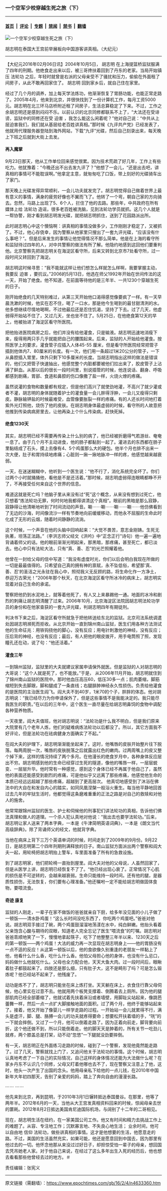 ### 一个空军少校穿越生死之旅（下）

---

#### [首页](../../../..?n4633360) &nbsp;|&nbsp; [评论](../../../../../epoch-comment?n4633360) &nbsp;|&nbsp; [专题](../../../../../epoch-special?n4633360) &nbsp;|&nbsp; [禁闻](../../../../../epoch-news?n4633360) &nbsp;|&nbsp; [禁书](../../../../../books?n4633360) &nbsp;|&nbsp; [翻墙](https://github.com/gfw-breaker/nogfw/blob/master/README.md?n4633360)


<div><img alt="一个空军少校穿越生死之旅（下）" class="attachment-djy_600_400 size-djy_600_400 wp-post-image" src="https://i.epochtimes.com/assets/uploads/2016/02/1602040553331695-600x400.jpg"/>
<div class="caption">
 <p>
  胡志明在泰国大王宫前举展板向中国游客讲真相。（大纪元）
 </p>
</div></div><hr/><div class="post_content" id="artbody" itemprop="articleBody">
 <!-- article content begin -->
 <p>
  【大纪元2016年02月06日讯】2004年10月5日，
  <ok href="https://www.epochtimes.com/gb/tag/%E8%83%A1%E5%BF%97%E6%98%8E.html">
   胡志明
  </ok>
  在上海提篮桥监狱服满了四年的刑期。他绝食走出来以后，被三哥搀扶着回到了丹东的老家。当局开始镇压
  <ok href="https://www.epochtimes.com/gb/tag/%E6%B3%95%E8%BD%AE%E5%8A%9F.html">
   法轮功
  </ok>
  之后，年轻时就曾是右派的父母亲受不了骚扰和压力，偷偷在外面租了间房子，从此不敢再回家住了。
  <ok href="https://www.epochtimes.com/gb/tag/%E8%83%A1%E5%BF%97%E6%98%8E.html">
   胡志明
  </ok>
  回到家乡后，就自己住在家里。
 </p>
 <p>
  经过了几个月的调养，加上每天学法炼功，他渐渐恢复了胃肠功能，也能正常走路了。2005年4月，他来到北京，并很快找到了一份计算机工作，每月工资5000元。胡志明在北三环马店桥附近租了间房子，生活总算稳定了下来。不过，工作之余胡志明还是感到闷闷不乐。以前认识的北京同修都联系不上了，“大法还在受诽谤，监狱中的同修还在受
  <ok href="https://www.epochtimes.com/gb/tag/%E8%BF%AB%E5%AE%B3.html">
   迫害
  </ok>
  ，我怎么能这么闲着呢？”他对自己说：“中共从上层迫害我们，我们就从基层给老百姓讲真相。”那时候《九评共产党》已经发表了，他就用代理服务器登陆到海外网站，下载“九评”光碟，然后自己刻录出来，每天晚上下班之后就到大街上去发。
 </p>
 <h4>
  再入魔掌
 </h4>
 <p>
  9月23日那天，他从工作单位回来感觉很累。因为技术荒疏了好几年，工作上有些吃力。他犹豫着：“今晚还出不出去发九评了？”他想了一会儿，“还是出去吧，讲真相的事情可不能耽误啊。”他拿定主意，就匆匆吃了口饭，带上刻好的光碟骑车出了家门。
 </p>
 <p>
  那天晚上光碟发得异常顺利，一会儿功夫就发完了。胡志明觉得自己做着世界上最有意义的事情，满身的疲劳好像也不翼而飞了。他转了一个弯，朝自己家的方向骑去。忽然，马路上出现了5、6个人，拦住了他的去路。那些年，中共政府在所有媒体上给
  <ok href="https://www.epochtimes.com/gb/tag/%E6%B3%95%E8%BD%AE%E5%8A%9F.html">
   法轮功
  </ok>
  造谣，很多老百姓被洗脑，见到法轮功学员就抓。这几个人就是一帮协警，刚才看到胡志明发光碟，就把胡志明抓住，送到了花园路派出所。
 </p>
 <p>
  此时胡志明心中这个懊恼啊：讲真相的事情没做多少，工作刚刚才稳定了，又被抓了。不过，他心存侥幸，因为警察从他家里只搜出了一套九评光碟，“应该没有什么事吧？”。但是后来发生的事情让他觉得情况不那么简单。他是在上海的看守所和监狱待过四年的人，对中共警察的做法有所了解。他隐约地感到这回他们要重判他。北京警察先把胡志明关在海淀区看守所，后来又转到北京市7处看守所，过一段时间又转回到了海淀。
 </p>
 <p>
  胡志明这时候寻思：“我不能就这样让他们想怎么样就怎么样啊，我要掌握主动，我要反
  <ok href="https://www.epochtimes.com/gb/tag/%E8%BF%AB%E5%AE%B3.html">
   迫害
  </ok>
  ，要抗议。”2006的5月13日，他选在师父1992年开始在世间传法的这一天，开始了绝食。他不知道，在前面等待他的是三年半、一共1230个穿越生死的日子。
 </p>
 <p>
  刚开始绝食的几天特别难过，从第三天开始他口渴得感觉像要疯了一样。有一天早晨洗漱的时候，他实在忍不住，喝了一口水，那是他今生喝到的最甘甜清洌的水。他多想继续尽情地喝啊，不过他最后还是忍住饥渴，坚持了下去。过了几天，他虚弱得开始站不住了，又过几天，坐也坐不住了。5月25日，在他绝食第12天的早上，他被抬进了海淀区看守所医院。
 </p>
 <p>
  把他抬进医院病房之后，他们并没有给他灌食，只是输液。胡志明迅速地消瘦下来，瘦得用两只手几乎就能把自己的腰围起来。后来，监狱的人开始给他灌食。按照医学上的要求，灌食管子应插入人体45-55 厘米，但是看守所医院经常把管子插到他体内7、80厘米的长度。有一次，他们用一条超过1米20公分的管子，一下从鼻腔插入胃里，体外只剩下10多厘米的长度。当胡志明指出这样的做法是错误的，他们又把管子快速抽出，他感觉整个内脏都要被他们拉出来了，胶皮管子上沾满了鲜血。从那以后的很长一段时间里，别说插管的时候，他连说话、翻身、呼吸都感到剧痛，胃部、食道和鼻腔的伤口像撒了盐一样，火烧火燎的疼痛。
 </p>
 <p>
  虽然说灌的食物和数量都有规定，但是他们高兴了就使劲地灌，不高兴了就少灌或者不灌，胡志明的身体就随着护士的灌食量一会儿胖得浮肿，一会儿又瘦得只剩皮。静脉输钾盐的时候最难受，血管像要胀裂一样的疼痛。有的人还长时间地打着紫外光灯照他，烧伤了他的皮肤。在胡志明身体最虚弱的时候，看守所的人故意把他推到传染病病房里去，让他再染上个什么传染病，赶快死掉。
 </p>
 <h4>
  绝食1230天
 </h4>
 <p>
  其实，胡志明已经不需要再传染上什么别的病了，他已经被折磨得气若游丝、奄奄一息了。由于几个月不主动进食，他的肠子都黏到一起了。灌进去的东西都在肠子里黏结成了石头，摸上去像有4、5个鸡蛋那么大的硬包。他半个月也排不出来一次大便，肚子和胃持续地疼痛；心脏则一揪一揪地脉冲一样的疼，他感觉越来越衰弱。
 </p>
 <p>
  一天，在迷迷糊糊中，他听到一个医生说：“他不行了，消化系统完全坏了。你们过两个小时就捅捅他，看他是不是还活着。”那时候，胡志明虚弱得连眼睛都睁不开了，不再接受任何来自这个世界的信息。
 </p>
 <p>
  难道这就是死亡吗？他脑子里从来没有过“死”这个概念，从来没有想到过死亡，他只想着“炼法轮功无罪，何时何地我都得讲清这个真相”。眼前的黑暗是那么寂静，寂静得让他清晰地听到了时间流动的声音。唰⋯⋯唰⋯⋯唰⋯⋯唰⋯⋯他仿佛看到了无边的沙海，时间像流沙一样有节奏地向前缓缓移动，而他永不屈服的生命此时化成了无形的云烟，随着时间静静的流淌。
 </p>
 <p>
  这个时候，一个声音在他的头脑中回响起来：“大觉不畏苦，意志金刚铸。生死无执著，坦荡正法路。”（李洪志师父经文《洪吟》中“正念正行”诗句）他一遍一遍地背诵着师父的话。他的眼前渐渐光明起来，那黑暗，那疼痛，甚至死亡，都已淡去。他心中只有法轮大法，只有“真、善、忍”的光芒照耀着他。
 </p>
 <p>
  他曾在一封给父母的信中写道：“我没有虚度时光，你们以后会明白我现在所做的一切是最最值得的。只希望自己真的拥有神的禀赋，永不坠低俗，希望那‘真、善、忍’的圣洁之光永驻在我心中，照彻我义无反顾的路，将生命化作一方净土，恭迎万古荣光！”2006年那个秋天，在北京海淀区看守所冰冷的病床上，胡志明实现着对自己生命的承诺。
 </p>
 <p>
  警察把他扔到水泥地上，就等着他死了，有人又上来暴踢他一通。地面的冰冷和剧烈的刺痛让胡志明清醒了过来。2006年10月，北京海淀区法院因胡志明法轮功学员的身份和在他家查获的一套九评光碟，判胡志明四年有期徒刑。
 </p>
 <p>
  判决书下来之后，海淀区看守所就急于把他转送给东北的监狱。北京司法系统调遣处因胡志明濒死而拒收。从北京开始一直到锦州南山监狱，医生们用各种方法测试他的生命征兆：用铁钩挠他的脚心，没有反应；用电针刺激他的神经，没有反应；压后背的神经，也没有反应；最后，有人把他的眼皮拨开，用手电筒照了照，发现瞳孔还在动，说了句：“他还活着。”
 </p>
 <h4>
  灌食三年
 </h4>
 <p>
  一到锦州监狱，监狱里的大夫就建议家属申请保外就医。但是监狱的人对胡志明的大哥说：“这个人就是死了，也不能放。”于是， 从2006年11月开始，胡志明就住到了锦州南山监狱的医院中。那时他血压高压60，低压30多一点；肌肉萎缩，脚筋缩短到失去脚跟，脚和腿成了一条直线；右腿腓肿神经永久性损伤。负责给他灌食的是医院的主治医生阎飞。阎大夫不到40岁，1米70的个子，胖胖的体态。他对胡志明说：“我已经尽力为你申请保外了，但是这些事情不是我能决定的。我只能尽我医生的职责。”在以后的三年中，这个医生一直尽量在给胡志明鼻饲的食物中调配各种营养物质。
 </p>
 <p>
  一天夜里，阎大夫值班，他对胡志明说：“法轮功是什么我不明白，但是我们原来大院里有几个老年人炼，他们的疑难病炼法轮功以后都没了。所以，其它方面我不好评论，但是法轮功在祛病健身方面确实了不起。”
 </p>
 <p>
  在阎大夫的护理下，胡志明渐渐能坐起来了。这时，他嘴唇的皮肤开始整片往下脱落。每两周脱一次，嘴唇的皮肤脱落之后就露出红色的嫩肉。过两周嘴上的皮又整个掉下来，这样的情况持续了两个多月。在他漫长的绝食岁月中，各种身体反应层出不穷。胡志明感到他的生命已经穿过生死的隧道，像他的嘴唇一样，一层层蜕变、一层层升华。他时常有一种感觉，感到这个身体已经不再属于他自己了，虽然他的表面还能感受到剧烈的疼痛，可是他似乎又远离了那些疼痛，他感觉他生命的本质已经远远超越了那些疼痛，超越到了更高层次。 他真切地感受到了沐浴在佛法中的大自在和发自内心的踏实，如同凤凰涅槃一般浴火重生。每当他平静地回首过去几年的牢狱生活时，他都觉得这条磨难重重的正法之路是对自己的救赎和对他人的施舍。
 </p>
 <p>
  他常常跟锦州监狱的医生、护士和伺候他的刑事犯们讲法轮功的真相，告诉他们佛法真理和做人的道理。一个杀人犯认真地对他说：“我出去也要学法轮功。”后来，胡志明让家人送来了两本字典，一本是《牛津简明英语词典》，一本是《朗文当代高级辞典》。除了背诵师父的经文，他就背字典。
 </p>
 <p>
  当他在病床上背下三万个英语单词的时候，时间走到了2009年的9月份。9月22日，是胡志明第二个四年刑期刑满释放的日子。南山监狱方面派出两个警察和阎大夫一起，用轮椅把胡志明抬上警车，车里面准备了所有的急救设施。
 </p>
 <p>
  到了胡志明家，他们把轮椅一直抬到屋里。阎大夫对他的父母说，人虽然回家了，但是从医学上讲，胡志明已经恢复不了了。“他已经出现心衰了。正常情况下心肌的损伤是不可逆转的，会越来越衰弱。生命只能维持一段时间。还有他的腿，是器质性损伤，无法恢复，你们要有心理准备。”他还嘱咐一定不能给胡志明做固体食物，要喂流食。
 </p>
 <h4>
  <ok href="https://www.epochtimes.com/gb/tag/%E5%A5%87%E8%BF%B9.html">
   奇迹
  </ok>
  康复
 </h4>
 <p>
  监狱的人刚走，一辈子在家不做饭的爸爸就亲自下厨，给多年没见面的小儿子做了一顿饭——清水卧鸡蛋！“这么长时间没吃东西了，你吃两个鸡蛋吧。”爸爸对他说。胡志明双手接过了碗，两个鸡蛋鼓溜溜地荡漾在水中，纯白鲜嫩。他抬头看着父亲饱含心酸与期待的双眼，知道老人完全忘记了医生“喂流食”的叮嘱。胡志明对爸爸乖顺地笑了一下，慢慢地拿起筷子，吃下了他整整三年半以来、1230天之后的第一顿饭——两个鸡蛋！大法的威力再一次显现在胡志明身上——他的胃肠没有一点不适的反应！从这第一顿饭以后，他的食欲像久别重逢的老朋友一样黏上了他，他看什么什么香，吃什么什么香。他怕父母担心他的身体，也没有什么忌口，妈妈做什么他就吃什么。父母也全力配合他，天天大鱼大肉。过一段时间后，眼瞅着肚子都鼓起来了。四肢还是那么细，只有肚子大，这不是畸形了吗？可是怎么锻炼呢？他已经站不起来了，他残废了。
 </p>
 <p>
  动功是炼不了了，胡志明只能坐在床上炼打坐。天天躺在床上，衣食住行靠父母伺候，他心里实在过意不去。他就用两个板凳支撑着、倒腾着去上厕所。因为他的腿部肌肉已经全部萎缩了，他就试着先扶着床沿或者墙壁，用脚趾尖站起来，像跳芭蕾舞一样，然后一点一点扩大脚接触地面的面积。过了两个月，他终于能够站起来了。接着，他又开始了像婴儿一样学走路的过程。一开始站一会儿就累得不行，满头是虚汗，脚、腿、胳膊一会儿的功夫就疼得要命；想要松开扶着墙的手，“咣”的一下就会摔倒。又过了一个月，他可以倒着走路了。因为正着向前走，脚背要向前折，这个他还做不到，所以只能倒着走。他的脚天天是肿着的，所有关节一吃劲儿就疼，两个膝盖总是打架，动不动“忽悠”一下腿就没劲要摔倒。
 </p>
 <p>
  有一天，胡志明正在外面练习走路的时候，碰到了一个警察，发现他竟然能走路了。过了几天，警察就找上门了，又追问他关于法轮功的事情。这个时候，胡志明认真地考虑了一下自己的实际情况，自己这样的身体情况还能为大法做什么呢？在家乡丹东不认识几个同修，父母又盯着他哪也去不了，现在警察又注意上了他，这时，他头一次产生了出国的念头。他用母亲私下给他的一点儿钱，在2010年中国新年大年初四那天，告别了亲爱的妈妈，踏上了奔向自由的漫漫长路。
 </p>
 <p>
  ⋯⋯ ⋯⋯
 </p>
 <p>
  他先来到北京，再到昆明，于2010年3月1日辗转抵达泰国曼谷。在那里，他等了两年半。2012年6月的一天，当他从大王宫发真相资料回来的时候，惊闻母亲去世的噩耗。2012年8月2日抵达美国肯尼迪国际机场，与阔别了十二年的二哥相见。
 </p>
 <p>
  现在，胡志明生活在纽约，在一家美国公司工作。他又有时间和精力去挑战工作上的难题了。从容、专注地工作；沉默寡言地、不失良心地生活； 业余时间，他可以自由地
  <ok href="https://www.epochtimes.com/gb/tag/%E4%BF%A1%E4%BB%B0.html">
   信仰
  </ok>
  法轮功，做些讲真相的事情。这才是他想要的生活，他愿意走的路。不过，美国的生活虽然充实，如果可能，他还是愿意回到中国去，因为那里有他过去的一切。他怀念他那从来没过过好日子，却担惊受怕一辈子的母亲，想回国去凭吊她老人家。对于他自己来说，在经过了这么多年出生入死的经历后，他也想去看看那些他曾经去过的地方。＃
 </p>
 <p>
  责任编辑：张宪义
 </p>
 <!-- article content end -->
 <div id="below_article_ad">
 </div>
</div>


---

原文链接（需翻墙）：https://www.epochtimes.com/gb/16/2/4/n4633360.htm